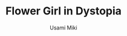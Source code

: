 --- 
slug: "flower-girl-in-dystopia"
title: "Flower Girl in Dystopia"
publishdate: "2019-01-04"
src: "https://365manga.net/manga/flower-girl-in-dystopia"
author: "Usami Miki"
image: "https://data.365manga.net/images/thumbnails/32566-flower-girl-in-dystopia.jpg"
tags: []
chapters: ["]
chapterlinks: ["]
description: "A girl and her mechanical guardian are living in a world where both humankind and nature has been abandoned. Even if the world around them is dark, there will be light if the both of them are together. This is the tale of a heart filled cyber punk manga. Original : https://sai-zen-sen.jp/comics/twi4/taihai/"
---